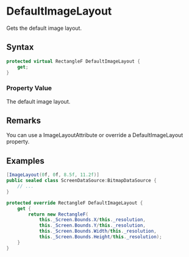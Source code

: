 # DefaultImageLayout
Gets the default image layout.
## Syntax
```c#
protected virtual RectangleF DefaultImageLayout {
    get;
}
```
### Property Value
The default image layout.
## Remarks
You can use a ImageLayoutAttribute or override a DefaultImageLayout property.
## Examples
```c#
[ImageLayout(0f, 0f, 8.5f, 11.2f)]
public sealed class ScreenDataSource:BitmapDataSource {
    // ...
}
```

```c#
protected override RectangleF DefaultImageLayout {
    get {
        return new RectangleF(
            this._Screen.Bounds.X/this._resolution,
            this._Screen.Bounds.Y/this._resolution,
            this._Screen.Bounds.Width/this._resolution,
            this._Screen.Bounds.Height/this._resolution);
    }
}
```

